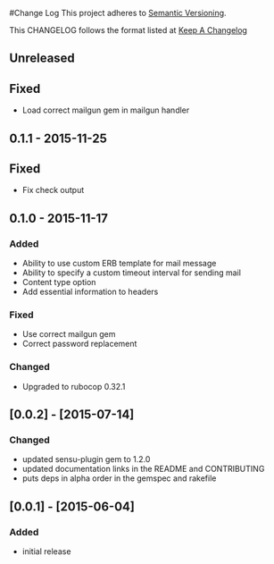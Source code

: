 #Change Log
This project adheres to [Semantic Versioning](http://semver.org/).

This CHANGELOG follows the format listed at [Keep A Changelog](http://keepachangelog.com/)

## Unreleased
## Fixed
- Load correct mailgun gem in mailgun handler

## 0.1.1 - 2015-11-25
## Fixed
- Fix check output

## 0.1.0 - 2015-11-17
### Added
- Ability to use custom ERB template for mail message
- Ability to specify a custom timeout interval for sending mail
- Content type option
- Add essential information to headers

### Fixed
- Use correct mailgun gem
- Correct password replacement

### Changed
- Upgraded to rubocop 0.32.1

## [0.0.2] - [2015-07-14]
### Changed
- updated sensu-plugin gem to 1.2.0
- updated documentation links in the README and CONTRIBUTING
- puts deps in alpha order in the gemspec and rakefile

## [0.0.1] - [2015-06-04]

### Added
- initial release

